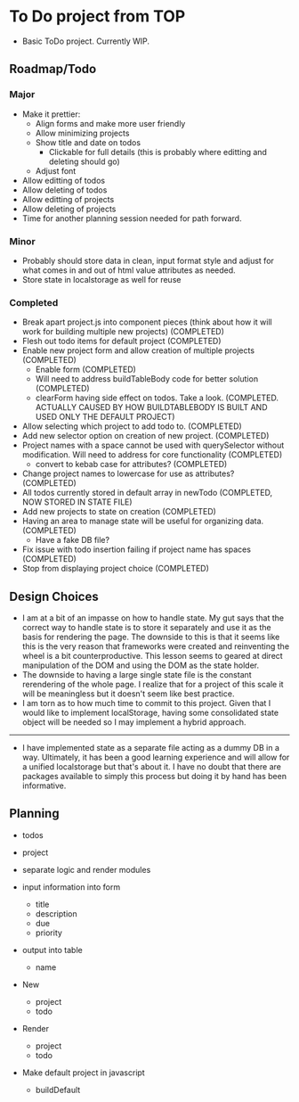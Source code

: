 # To Do project from TOP

- Basic ToDo project. Currently WIP.

## Roadmap/Todo

### Major

- Make it prettier:
  - Align forms and make more user friendly
  - Allow minimizing projects
  - Show title and date on todos
    - Clickable for full details (this is probably where editting and deleting should go)
  - Adjust font
- Allow editting of todos
- Allow deleting of todos
- Allow editting of projects
- Allow deleting of projects
- Time for another planning session needed for path forward.

### Minor

- Probably should store data in clean, input format style and adjust for what comes in and out of html value attributes as needed.
- Store state in localstorage as well for reuse

### Completed

- Break apart project.js into component pieces (think about how it will work for building multiple new projects) (COMPLETED)
- Flesh out todo items for default project (COMPLETED)
- Enable new project form and allow creation of multiple projects (COMPLETED)
  - Enable form (COMPLETED)
  - Will need to address buildTableBody code for better solution (COMPLETED)
  - clearForm having side effect on todos. Take a look. (COMPLETED. ACTUALLY CAUSED BY HOW BUILDTABLEBODY IS BUILT AND USED ONLY THE DEFAULT PROJECT)
- Allow selecting which project to add todo to. (COMPLETED)
- Add new selector option on creation of new project. (COMPLETED)
- Project names with a space cannot be used with querySelector without modification. Will need to address for core functionality (COMPLETED)
  - convert to kebab case for attributes? (COMPLETED)
- Change project names to lowercase for use as attributes? (COMPLETED)
- All todos currently stored in default array in newTodo (COMPLETED, NOW STORED IN STATE FILE)
- Add new projects to state on creation (COMPLETED)
- Having an area to manage state will be useful for organizing data. (COMPLETED)
  - Have a fake DB file?
- Fix issue with todo insertion failing if project name has spaces (COMPLETED)
- Stop from displaying project choice (COMPLETED)

## Design Choices

- I am at a bit of an impasse on how to handle state. My gut says that the correct way to handle state is to store it separately and use it as the basis for rendering the page. The downside to this is that it seems like this is the very reason that frameworks were created and reinventing the wheel is a bit counterproductive. This lesson seems to geared at direct manipulation of the DOM and using the DOM as the state holder.
- The downside to having a large single state file is the constant rerendering of the whole page. I realize that for a project of this scale it will be meaningless but it doesn't seem like best practice.
- I am torn as to how much time to commit to this project. Given that I would like to implement localStorage, having some consolidated state object will be needed so I may implement a hybrid approach.

---

- I have implemented state as a separate file acting as a dummy DB in a way. Ultimately, it has been a good learning experience and will allow for a unified localstorage but that's about it. I have no doubt that there are packages available to simply this process but doing it by hand has been informative.

## Planning

- todos
- project
- separate logic and render modules
- input information into form
  - title
  - description
  - due
  - priority
- output into table
  - name
- New
  - project
  - todo
- Render

  - project
  - todo

- Make default project in javascript
  - buildDefault
